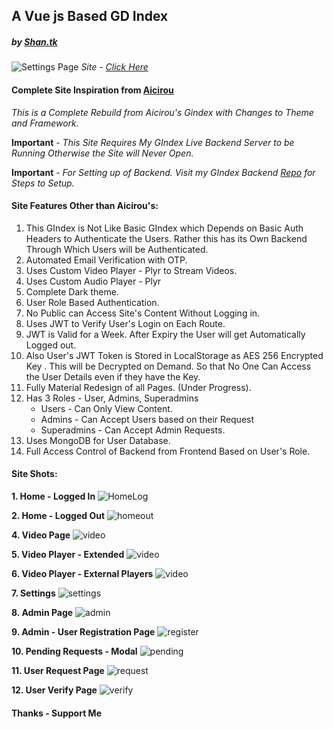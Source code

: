 
##  A Vue js Based GD Index
##### by _[Shan.tk](https://github.com/tks18)_
![Settings Page](https://github.com/tks18/gindex-v4/blob/dark-mode-0-1/vuejs/go2index/videoPlayer.jpg?raw=true)
_Site - [Click Here](https://glorytoheaven.tk)_

#### Complete Site Inspiration from [Aicirou](https://github.com/Aicirou)

*This is a Complete Rebuild from Aicirou's Gindex with Changes to Theme and Framework.*

**Important** - _This Site Requires My GIndex Live Backend Server to be Running Otherwise the Site will Never Open._

**Important** - _For Setting up of Backend. Visit my GIndex Backend [Repo](https://github.com/tks18/gindex-backend) for Steps to Setup._

#### Site Features Other than Aicirou's:

1. This GIndex is Not Like Basic GIndex which Depends on Basic Auth  Headers to Authenticate the Users. Rather this has its Own Backend Through Which Users will be Authenticated.
2. Automated Email Verification with OTP.
3. Uses Custom Video Player - Plyr to Stream Videos.
4. Uses Custom Audio Player - Plyr
5. Complete Dark theme.
6. User Role Based Authentication.
7. No Public can Access Site's Content Without Logging in.
8. Uses JWT to Verify User's Login on Each Route.
9. JWT is Valid for a Week. After Expiry the User will get Automatically Logged out.
10. Also User's JWT Token is Stored in LocalStorage as AES 256 Encrypted Key . This will be Decrypted on Demand. So that No One Can Access the User Details even if they have the Key.
11. Fully Material Redesign of all Pages. (Under Progress).
12. Has 3 Roles - User, Admins, Superadmins
	- Users - Can Only View Content.
	- Admins - Can Accept Users based on their Request
	- Superadmins - Can Accept Admin Requests.
13. Uses MongoDB for User Database.
14. Full Access Control of Backend from Frontend Based on User's Role.

#### Site Shots:
**1. Home - Logged In**
![HomeLog](https://raw.githubusercontent.com/tks18/gindex-v4/dark-mode-0-1/vuejs/go2index/homelogout.jpg)

**2. Home - Logged Out**
![homeout](https://raw.githubusercontent.com/tks18/gindex-v4/dark-mode-0-1/vuejs/go2index/homelogged.jpeg)

**4. Video Page**
![video](https://github.com/tks18/gindex-v4/blob/dark-mode-0-1/vuejs/go2index/videoPlayer.jpg?raw=true)

**5. Video Player - Extended**
![video](https://github.com/tks18/gindex-v4/blob/dark-mode-0-1/vuejs/go2index/videplayer2.jpg?raw=true)

**6. Video Player - External Players**
![video](https://github.com/tks18/gindex-v4/blob/dark-mode-0-1/vuejs/go2index/videoPlayer%20Modal.jpg?raw=true)

**7. Settings**
![settings](https://raw.githubusercontent.com/tks18/gindex-v4/dark-mode-0-1/vuejs/go2index/settings.jpg)

**8. Admin Page**
![admin](https://raw.githubusercontent.com/tks18/gindex-v4/dark-mode-0-1/vuejs/go2index/adminpage.jpg)

**9. Admin - User Registration Page**
![register](https://raw.githubusercontent.com/tks18/gindex-v4/dark-mode-0-1/vuejs/go2index/newuserregister.jpg)

**10. Pending Requests - Modal**
![pending](https://raw.githubusercontent.com/tks18/gindex-v4/dark-mode-0-1/vuejs/go2index/pendinguser.jpeg)

**11. User Request Page**
![request](https://raw.githubusercontent.com/tks18/gindex-v4/dark-mode-0-1/vuejs/go2index/request.jpeg)

**12. User Verify Page**
![verify](https://raw.githubusercontent.com/tks18/gindex-v4/dark-mode-0-1/vuejs/go2index/verify.jpeg)


#### Thanks - Support Me

